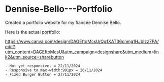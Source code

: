 # Dennise-Bello---Portfolio
Created a portfolio website for my fiancée Dennise Bello.


Here is the actual portfolio:

https://www.canva.com/design/DAGEftoMcsU/Qg1XAT36cnmg1HJbIzz7PA/edit?utm_content=DAGEftoMcsU&utm_campaign=designshare&utm_medium=link2&utm_source=sharebutton

``````
- Not yet responsive. = 22/11/2024
- Responsive to max-width:991px = 26/11/2024
- Fixed Burger Button = 27/11/2024 
``````
